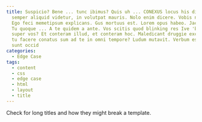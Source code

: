 ```yaml
---
title: Suspicio? Bene ... tunc ibimus? Quis uh ... CONEXUS locus his diebus? Quisque
  semper aliquid videtur, in volutpat mauris. Nolo enim dicere. Vobis neque ab aliis.
  Ego feci memetipsum explicans. Gus mortuus est. Lorem opus habeo. Jackson Isai?
  Tu quoque ... A te quidem a ante. Vos scitis quod blinking res Ive 'been vocans
  super vos? Et conteram illud, et conteram hoc. Maledicant druggie excors. Iam hoc
  tu facere conatus sum ad te in omni tempore? Ludum mutavit. Verbum est ex. Et ...
  sunt occid
categories:
  - Edge Case
tags:
  - content
  - css
  - edge case
  - html
  - layout
  - title
---
```


Check for long titles and how they might break a template.
